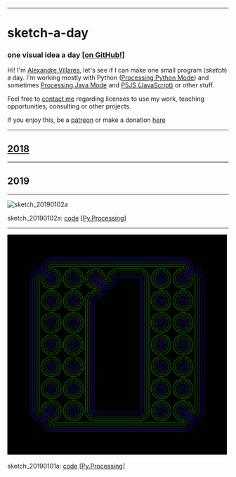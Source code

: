 ----
# sketch-a-day

### one visual idea a day [[on GitHub!](https://github.com/villares/sketch-a-day)]

Hi! I'm [Alexandre Villares](https://abav.lugaralgum.com), let's see if I can make one small program (*sketch*) a day. I'm working mostly with Python ([Processing Python Mode](https://villares.github.io/como-instalar-o-processing-modo-python/index-EN)) and sometimes [Processing Java Mode](https://processing.org) and [P5JS (JavaScript)](p5js.org) or other stuff.

Feel free to [contact me](http://contato.lugaralgum.com) regarding licenses to use my work, teaching opportunities, consulting or other projects.

If you enjoy this, be a [patreon](https://patreon.com/arteprog) or make a donation [here](https://www.paypal.com/cgi-bin/webscr?cmd=_s-xclick&hosted_button_id=HCGAKACDMVNV2)


---

## [2018](2018.md)

---

## 2019

---

![sketch_20190102a](2019/sketch_20190102a/sketch_20190102a.gif)

sketch_20190102a: [code](https://github.com/villares/sketch-a-day/tree/master/2019/sketch_20190102a) [[Py.Processing](https://villares.github.io/como-instalar-o-processing-modo-python/index-EN)]


---

![sketch_20190101a](2019/sketch_20190101a/sketch_20190101a.gif)

sketch_20190101a: [code](https://github.com/villares/sketch-a-day/tree/master/2019/sketch_20190101a) [[Py.Processing](https://villares.github.io/como-instalar-o-processing-modo-python/index-EN)]


